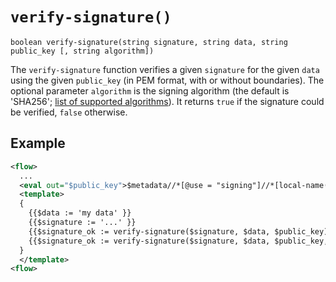 # `verify-signature()`

```
boolean verify-signature(string signature, string data, string public_key [, string algorithm])
```

The `verify-signature` function verifies a given `signature` for the given `data` using the given `public_key` (in PEM format, with or without boundaries).
The optional parameter `algorithm` is the signing algorithm (the default is 'SHA256'; [list of supported algorithms](calc-signature.md#supported-algorithms)).
It returns `true` if the signature could be verified, `false` otherwise.

## Example

```xml
<flow>
  ...
  <eval out="$public_key">$metadata//*[@use = "signing"]//*[local-name() = "X509Certificate"]</eval>
  <template>
  {
    {{$data := 'my data' }}
    {{$signature := '...' }}
    {{$signature_ok := verify-signature($signature, $data, $public_key) }}
    {{$signature_ok := verify-signature($signature, $data, $public_key, 'SHA256') }}
  }
  </template>
<flow>
```
